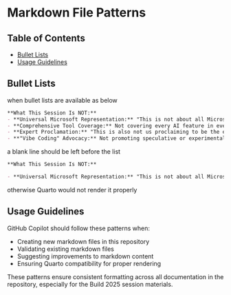 # Markdown File Patterns

## Table of Contents

- [Bullet Lists](#bullet-lists)
- [Usage Guidelines](#usage-guidelines)

## Bullet Lists
when bullet lists are available as below

``` markdown
**What This Session Is NOT:**
- **Universal Microsoft Representation:** "This is not about all Microsoft developers. We are speaking only for the two of us"
- **Comprehensive Tool Coverage:** Not covering every AI feature in every development tool
- **Expert Proclamation:** "This is also not us proclaiming to be the experts on this stuff"
- **"Vibe Coding" Advocacy:** Not promoting speculative or experimental AI coding approaches
```

a blank line should be left before the list 

``` markdown
**What This Session Is NOT:**

- **Universal Microsoft Representation:** "This is not about all Microsoft developers. We are speaking only for the two of us"
```

otherwise Quarto would not render it properly

## Usage Guidelines

GitHub Copilot should follow these patterns when:
- Creating new markdown files in this repository
- Validating existing markdown files
- Suggesting improvements to markdown content
- Ensuring Quarto compatibility for proper rendering

These patterns ensure consistent formatting across all documentation in the repository, especially for the Build 2025 session materials.